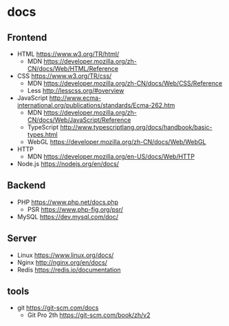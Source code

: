 # docs
## Frontend
- HTML https://www.w3.org/TR/html/
  * MDN https://developer.mozilla.org/zh-CN/docs/Web/HTML/Reference
- CSS https://www.w3.org/TR/css/
  * MDN https://developer.mozilla.org/zh-CN/docs/Web/CSS/Reference
  * Less http://lesscss.org/#overview
- JavaScript http://www.ecma-international.org/publications/standards/Ecma-262.htm
  * MDN https://developer.mozilla.org/zh-CN/docs/Web/JavaScript/Reference
  * TypeScript http://www.typescriptlang.org/docs/handbook/basic-types.html
  * WebGL https://developer.mozilla.org/zh-CN/docs/Web/WebGL
- HTTP
  * MDN https://developer.mozilla.org/en-US/docs/Web/HTTP
- Node.js https://nodejs.org/en/docs/

## Backend
- PHP https://www.php.net/docs.php
  * PSR https://www.php-fig.org/psr/
- MySQL https://dev.mysql.com/doc/

## Server
- Linux https://www.linux.org/docs/
- Nginx http://nginx.org/en/docs/
- Redis https://redis.io/documentation

## tools
- git https://git-scm.com/docs
  * Git Pro 2th https://git-scm.com/book/zh/v2
